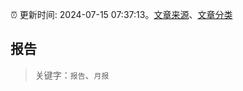 :alarm_clock: 更新时间: 2024-07-15 07:37:13。[文章来源](/README.md)、[文章分类](/TAGS.md)

## 报告


> 关键字：`报告`、`月报`



